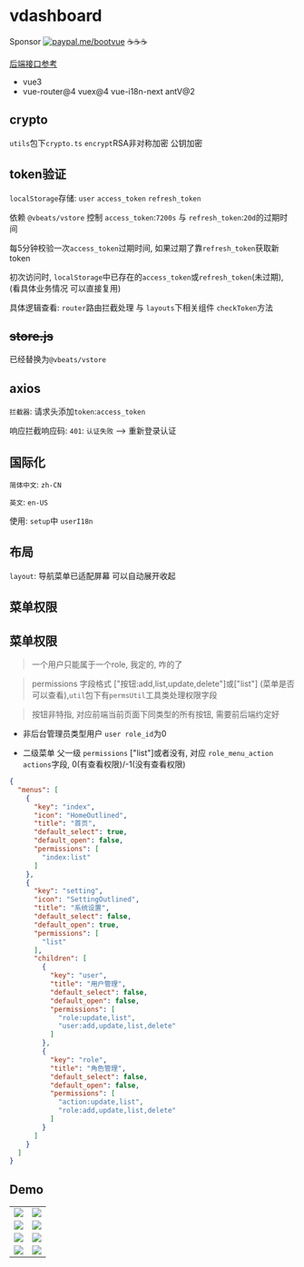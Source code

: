 # vdashboard

Sponsor [![paypal.me/bootvue](https://cdn.jsdelivr.net/gh/boot-vue/pics@main/icon/paypal.svg)](https://www.paypal.me/bootvue)
☕☕☕

[后端接口参考](https://github.com/vbeats/vboot)

- vue3
- vue-router@4 vuex@4 vue-i18n-next antV@2

## crypto

`utils`包下`crypto.ts` `encrypt`RSA非对称加密 公钥加密

## token验证

`localStorage`存储: `user` `access_token` `refresh_token`

依赖 `@vbeats/vstore` 控制 `access_token`:`7200s` 与 `refresh_token`:`20d`的过期时间

每5分钟校验一次`access_token`过期时间, 如果过期了靠`refresh_token`获取新token

初次访问时, `localStorage`中已存在的`access_token`或`refresh_token`(未过期), (看具体业务情况 可以直接复用)

具体逻辑查看: `router`路由拦截处理 与 `layouts`下相关组件 `checkToken`方法

## ~~store.js~~

已经替换为`@vbeats/vstore`

## axios

`拦截器`: 请求头添加`token`:`access_token`

响应拦截响应码: `401`: `认证失败` --> 重新登录认证

## 国际化

`简体中文`: `zh-CN`

`英文`: `en-US`

使用: `setup`中 `userI18n`

## 布局

`layout`: 导航菜单已适配屏幕 可以自动展开收起

## 菜单权限

## 菜单权限

> 一个用户只能属于一个role, 我定的, 咋的了

> permissions 字段格式 ["按钮:add,list,update,delete"]或["list"] (菜单是否可以查看),`util`包下有`permsUtil`工具类处理权限字段

> 按钮非特指, 对应前端当前页面下同类型的所有按钮, 需要前后端约定好

- 非后台管理员类型用户 `user role_id`为0

- 二级菜单 父一级 `permissions` ["list"]或者没有, 对应 `role_menu_action actions`字段, 0(有查看权限)/-1(没有查看权限)

```json
{
  "menus": [
    {
      "key": "index",
      "icon": "HomeOutlined",
      "title": "首页",
      "default_select": true,
      "default_open": false,
      "permissions": [
        "index:list"
      ]
    },
    {
      "key": "setting",
      "icon": "SettingOutlined",
      "title": "系统设置",
      "default_select": false,
      "default_open": true,
      "permissions": [
        "list"
      ],
      "children": [
        {
          "key": "user",
          "title": "用户管理",
          "default_select": false,
          "default_open": false,
          "permissions": [
            "role:update,list",
            "user:add,update,list,delete"
          ]
        },
        {
          "key": "role",
          "title": "角色管理",
          "default_select": false,
          "default_open": false,
          "permissions": [
            "action:update,list",
            "role:add,update,list,delete"
          ]
        }
      ]
    }
  ]
}
```

## Demo

<table>
    <tr>
        <td><img src="https://cdn.jsdelivr.net/gh/boot-vue/pics@main/vdashboard/1.png"></td>
        <td><img src="https://cdn.jsdelivr.net/gh/boot-vue/pics@main/vdashboard/2.png"></td>
    </tr>
    <tr>
        <td><img src="https://cdn.jsdelivr.net/gh/boot-vue/pics@main/vdashboard/3.png"></td>
        <td><img src="https://cdn.jsdelivr.net/gh/boot-vue/pics@main/vdashboard/4.png"></td>
    </tr>
    <tr>
        <td><img src="https://cdn.jsdelivr.net/gh/boot-vue/pics@main/vdashboard/5.png"></td>
        <td><img src="https://cdn.jsdelivr.net/gh/boot-vue/pics@main/vdashboard/6.png"></td>
    </tr>
<tr>
        <td><img src="https://cdn.jsdelivr.net/gh/boot-vue/pics@main/vdashboard/7.png"></td>
        <td><img src="https://cdn.jsdelivr.net/gh/boot-vue/pics@main/vdashboard/8.png"></td>
    </tr>
</table>